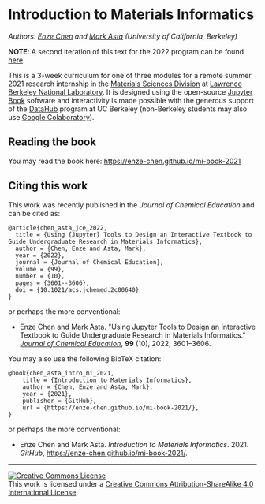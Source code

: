 # Introduction to Materials Informatics

*Authors: [Enze Chen](https://enze-chen.github.io/) and [Mark Asta](https://mse.berkeley.edu/people_new/asta/) (University of California, Berkeley)*

**NOTE**: A second iteration of this text for the 2022 program can be found [here](https://github.com/enze-chen/mi-book-2022).

This is a 3-week curriculum for one of three modules for a remote summer 2021 research internship in the [Materials Sciences Division](https://www2.lbl.gov/msd/) at [Lawrence Berkeley National Laboratory](https://www.lbl.gov/).
It is designed using the open-source [Jupyter Book](https://jupyterbook.org/intro.html) software and interactivity is made possible with the generous support of the [DataHub](https://datahub.berkeley.edu/) program at UC Berkeley (non-Berkeley students may also use [Google Colaboratory](https://colab.research.google.com/)).


## Reading the book

You may read the book here: https://enze-chen.github.io/mi-book-2021



## Citing this work

This work was recently published in the _Journal of Chemical Education_ and can be cited as:

```
@article{chen_asta_jce_2022,
  title = {Using {Jupyter} Tools to Design an Interactive Textbook to Guide Undergraduate Research in Materials Informatics},
  author = {Chen, Enze and Asta, Mark},
  year = {2022},
  journal = {Journal of Chemical Education},
  volume = {99},
  number = {10},
  pages = {3601--3606},
  doi = {10.1021/acs.jchemed.2c00640}
}
```

or perhaps the more conventional:

- Enze Chen and Mark Asta. "Using Jupyter Tools to Design an Interactive Textbook to Guide Undergraduate Research in Materials Informatics." [_Journal of Chemical Education_](https://pubs.acs.org/doi/10.1021/acs.jchemed.2c00640), **99** (10), 2022, 3601–3606.

You may also use the following BibTeX citation:

```
@book{chen_asta_intro_mi_2021,
    title = {Introduction to Materials Informatics},
    author = {Chen, Enze and Asta, Mark},
    year = {2021},
    publisher = {GitHub},
    url = {https://enze-chen.github.io/mi-book-2021/},
}
```

or perhaps the more conventional:

- Enze Chen and Mark Asta. _Introduction to Materials Informatics_. 2021. _GitHub_, https://enze-chen.github.io/mi-book-2021/.


-----------


<a rel="license" href="http://creativecommons.org/licenses/by-sa/4.0/"><img alt="Creative Commons License" style="border-width:0" src="https://i.creativecommons.org/l/by-sa/4.0/88x31.png" /></a><br />This work is licensed under a <a rel="license" href="http://creativecommons.org/licenses/by-sa/4.0/">Creative Commons Attribution-ShareAlike 4.0 International License</a>.
